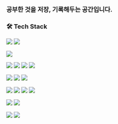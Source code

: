 ### 공부한 것을 저장, 기록해두는 공간입니다.

### 🛠 Tech Stack
<img src="https://img.shields.io/badge/c-A8B9CC?style=for-the-badge&#x26;logo=c&logoColor=white"/></a> 
<img src="https://img.shields.io/badge/C%20Sharp-239120?style=for-the-badge&#x26;logo=C%20Sharp&logoColor=white"/></a>

<img src="https://img.shields.io/badge/python-3776AB?style=for-the-badge&#x26;logo=python&logoColor=white"/></a> 

<img src="https://img.shields.io/badge/html5-E34F26?style=for-the-badge&#x26;logo=html5&logoColor=white"/></a> 
<img src="https://img.shields.io/badge/css3-1572B6?style=for-the-badge&#x26;logo=css3&logoColor=white"/></a> 
<img src="https://img.shields.io/badge/javascript-F7DF1E?style=for-the-badge&#x26;logo=javascript&logoColor=white"/></a> 
<img src="https://img.shields.io/badge/jquery-0769AD?style=for-the-badge&#x26;logo=jquery&logoColor=white"/></a> 

<img src="https://img.shields.io/badge/oracle-F80000?style=for-the-badge&#x26;logo=oracle&logoColor=white"/></a>
<img src="https://img.shields.io/badge/mysql-4479A1?style=for-the-badge&#x26;logo=mysql&logoColor=white"/></a>
<img src="https://img.shields.io/badge/microsoftsqlserver-CC2927?style=for-the-badge&#x26;logo=microsoftsqlserver&logoColor=white"/></a>

<img src="https://img.shields.io/badge/visualstudio-5C2D91?style=for-the-badge&#x26;logo=visualstudio&logoColor=white"/></a>
<img src="https://img.shields.io/badge/visualstudiocode-007ACC?style=for-the-badge&#x26;logo=visualstudiocode&logoColor=white"/></a>
<img src="https://img.shields.io/badge/eclipseide-2C2255?style=for-the-badge&#x26;logo=eclipseide&logoColor=white"/></a>
<img src="https://img.shields.io/badge/intellijidea-000000?style=for-the-badge&#x26;logo=intellijidea&logoColor=white"/></a>

<img src="https://img.shields.io/badge/pycharm-000000?style=for-the-badge&#x26;logo=pycharm&logoColor=white"/></a>
<img src="https://img.shields.io/badge/flask-g000000?style=for-the-badge&#x26;logo=flask&logoColor=white"/></a>

<img src="https://img.shields.io/badge/bootstrap-7952B3?style=for-the-badge&#x26;logo=bootstrap&logoColor=white"/></a>
<img src="https://img.shields.io/badge/canva-00C4CC?style=for-the-badge&#x26;logo=canva&logoColor=white"/></a>




